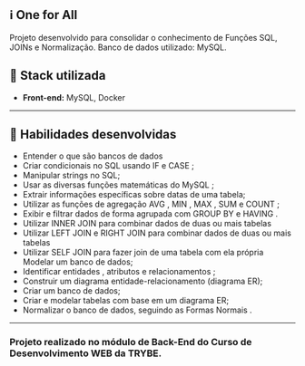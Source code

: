 ## :information_source: One for All

Projeto desenvolvido para consolidar o conhecimento de Funções SQL, JOINs e Normalização. Banco de dados utilizado: MySQL.


## :rocket: Stack utilizada

* **Front-end:** MySQL, Docker

---

## :link: Habilidades desenvolvidas

* Entender o que são bancos de dados
* Criar condicionais no SQL usando IF e CASE ;
* Manipular strings no SQL;
* Usar as diversas funções matemáticas do MySQL ;
* Extrair informações específicas sobre datas de uma tabela;
* Utilizar as funções de agregação AVG , MIN , MAX , SUM e COUNT ;
* Exibir e filtrar dados de forma agrupada com GROUP BY e HAVING .
* Utilizar INNER JOIN para combinar dados de duas ou mais tabelas
* Utilizar LEFT JOIN e RIGHT JOIN para combinar dados de duas ou mais tabelas
* Utilizar SELF JOIN para fazer join de uma tabela com ela própria Modelar um banco de dados;
* Identificar entidades , atributos e relacionamentos ;
* Construir um diagrama entidade-relacionamento (diagrama ER);
* Criar um banco de dados;
* Criar e modelar tabelas com base em um diagrama ER;
* Normalizar o banco de dados, seguindo as Formas Normais .

---


### Projeto realizado no módulo de Back-End do Curso de Desenvolvimento WEB da TRYBE.
